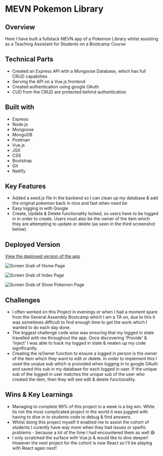 # MEVN Pokemon Library
## Overview
Here I have built a fullstack MEVN app of a Pokemon Library whilst assisting as a Teaching Assistant for Students on a Bootcamp Course

## Technical Parts
* Created an Express API with a Mongoose Database, which has full CRUD capabiities
* Serving the API on a Vue.js frontend
* Created authentication using google OAuth
* CUD from the CRUD are protected behind authentication

## Built with
* Express
* Node.js
* Mongoose
* MongoDB
* Postman
* Vue.js
* JSX
* CSS
* Bootstrap
* Git
* Netlify 

## Key Features
* Added a seed.js file in the backend so I can clean up my database & add the original pokemon back in nice and fast when need be
* Easy logging in with Google 
* Create, Update & Delete functionality locked, so users have to be logged in in order to create. Users must also be the owner of the item which they are attempting to update or delete (as seen in the third screenshot below).

## Deployed Version
[View the deployed version of the app](https://pokemon-mevn-frontend.netlify.app/)

![Screen Grab of Home Page](./src/assets/homePage.png)

![Screen Grab of Index Page](./src/assets/indexPage.png)

![Screen Grab of Show Pokemon Page](./src/assets/showPage.png)

## Challenges 
* I often worked on this Project in evenings or when I had a moment spare from the General Assembly Bootcamp which I am a TA on, due to this it was sometimes difficult to find enough time to get the work which I wanted to do each day done.
* The biggest challenge code wise was ensuring that my logged in state travelled with me throughout the app. Once discovering 'Provide' & 'Inject' I was able to track my logged in state & neaten up my code significantly.
* Creating the isOwner function to ensure a logged in person is the owner of the item which they want to edit or delete. In order to implement this I used the unqiue sub which is proivided when logging in to google OAuth and saved this sub in my database for each logged in user. If the unique sub of the logged in user matches the unique sub of the user who created the item, then they will see edit & delete functionality. 

## Wins & Key Learnings 
* Managing to complete 99% of this project in a week is a big win. While its not the most complicated project in the world it was juggled with having to dive in to students code to debug & find answers.
* Whilst doing this project myself it enabled me to assist the cohort of students I curently have way more when they had issues or speific problems - because a lot of the time I had encountered them as well 😅
* I only scratched the surface with Vue.js & would like to dive deeper! However the next project for the cohort is now React so I'll be playing with React again next! 
